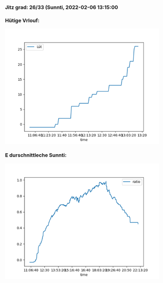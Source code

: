 ### Jitz grad: 26/33 (Sunnti, 2022-02-06 13:15:00

### Hütige Vrlouf:
![Graph](Today.png)

### E durschnittleche Sunnti:
![Graph](Sunnti.png)